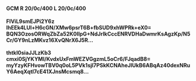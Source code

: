 #### GCM R 20/0c/400 L 20/0c/400
**FIViL9smEJPi2Y6z**<br/>**IhEEk4LUl+H6cGN/XMw6psrT6B+fbSUD9xhWPRk+eX0=**<br/>**BQN3OzosORWqZbZa52K0IlpG+NdJrIkCccENRVDHaDwmrKsAgzKp/N5Cr/GY9nLzMKvz16XvQNrX6J5R...**<br/><br/>
**thtkI0siaJJLzKb3**<br/>**cmxi0SjYKYMI/KvdxUxFmWEZVGgzmL5oCr6/FJqadB8=**<br/>**myYzyKFHvowTBV0q0oL5PVk1sjl7PSkKCNAheJlUkB6ABqAz40dexNRuY6AeqXqtl7cE41XJnsMcsmq8...**